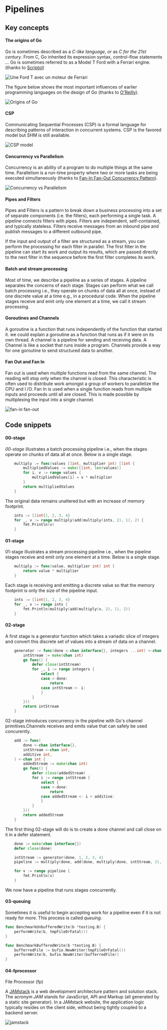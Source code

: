 # Pipelines

## Key concepts
#### The origins of Go

Go is sometimes described as a *C-like language*, or as *C for the 21st century*. From C, Go inherited its expression syntax, control-flow statements ... Go is sometimes referred to as a Model T Ford with a Ferrari engine. (thanks to [Scriptol](https://www.scriptol.fr/programmation/go.php))

![Une Ford T avec un moteur de Ferrari](./doc/langage-go.jpg "Une Ford T avec un moteur de Ferrari")

The figure below shows the most important influences of earlier programming languages on the design of Go (thanks to [O'Reilly](https://www.oreilly.com/library/view/the-go-programming/9780134190570/ebook_split_005.html)).

![Origins of Go](./doc/history.png "Origins of Go")

#### CSP
Communicating Sequential Processes (CSP) is a formal language for describing patterns of interaction in concurrent systems. CSP is the favored model but SHM is still available.

![CSP model](./doc/overview-concurrency.png "CSP model")

#### Concurrency vs Parallelism
Concurrency is an ability of a program to do multiple things at the same time. Parallelism is a run-time property where two or more tasks are being executed simultaneously (thanks to [Fan-In Fan-Out Concurrency Pattern](https://kapoorrahul.medium.com/golang-fan-in-fan-out-concurrency-pattern-f5a29ff1f93b)).

 ![Concurrency vs Parallelism](./doc/concur-parallel.png "Concurrency vs Parallelism")

#### Pipes and Filters 
Pipes and Filters is a pattern to break down a business processing into a set of separate components (i.e. the filters), each performing a single task. A pipeline connects filters with pipes. Filters are independent, self-contained, and typically stateless. Filters receive messages from an inbound pipe and publish messages to a different outbound pipe.

 If the input and output of a filter are structured as a stream, you can perform the processing for each filter in parallel. The first filter in the pipeline can start its work and output its results, which are passed directly to the next filter in the sequence before the first filter completes its work.


#### Batch and stream processing
Most of time, we describe a pipeline as a series of stages. A pipeline separates the concerns of each stage. Stages can perform what we call batch processing i.e., they operate on chunks of data all at once, instead of one discrete value at a time e.g., in a procedural code. When the pipeline stages receive and emit only one element at a time, we call it stream processing. 

#### Goroutines and Channels

A goroutine is a function that runs independently of the function that started it. we could explain a goroutine as a function that runs as if it were on its own thread. A channel is a pipeline for sending and receiving data. A Channel is like a socket that runs inside a program. Channels provide a way for one goroutine to send structured data to another.

#### Fan Out and Fan In
Fan out is used when multiple functions read from the same channel. The reading will stop only when the channel is closed. This characteristic is often used to distribute work amongst a group of workers to parallelize the CPU and I /O.
Fan In is used when a single function reads from multiple inputs and proceeds until all are closed. This is made possible by multiplexing the input into a single channel.

![fan-in fan-out](./doc/idiom-fan.png "fan-in fan-out")

## Code snippets

#### 00-stage 
*00-stage* illustrates a batch processing pipeline i.e., when the stages operate on chunks of data all at once. Below is a single stage.
```go
	multiply := func(values []int, multiplier int) []int {
		multipliedValues := make([]int, len(values))
		for i, v := range values {
			multipliedValues[i] = v * multiplier
		}
		return multipliedValues
	}
```
The original data remains unaltered but with an increase of memory footprint.
```go
	ints := []int{1, 2, 3, 4}
	for _, v := range multiply(add(multiply(ints, 2), 1), 2) {
		fmt.Println(v)
	}
```

#### 01-stage 
01-stage illustrates a stream processing pipeline i.e., when the pipeline stages receive and emit only one element at a time. Below is a single stage.
```go
	multiply := func(value, multiplier int) int {
		return value * multiplier
	}
```
Each stage is receiving and emitting a discrete value so that the memory footprint is only the size of the pipeline input.
```go
	ints := []int{1, 2, 3, 4}
	for _, v := range ints {
		fmt.Println(multiply(add(multiply(v, 2), 1), 2))
	}
```
#### 02-stage
A first stage is a generator function which takes a variadic slice of integers and convert this discrete set of values into a stream of data on a channel.

```go
	generator := func(done <-chan interface{}, integers ...int) <-chan int {
		intStream := make(chan int)
		go func() {
			defer close(intStream)
			for _, i := range integers {
				select {
				case <-done:
					return
				case intStream <- i:
				}
			}
		}()
		return intStream
	}
```    
02-stage introduces concurrency in the pipeline with Go's channel primitives.Channels receives and emits value that can safely be used concurently.

```go
	add := func(
		done <-chan interface{},
		intStream <-chan int,
		additive int,
	) <-chan int {
		addedStream := make(chan int)
		go func() {
			defer close(addedStream)
			for i := range intStream {
				select {
				case <-done:
					return
				case addedStream <- i + additive:
				}
			}
		}()
		return addedStream
	}
```
The first thing 02-stage will do is to create a done channel and call close on it in a defer statement.
```go
	done := make(chan interface{})
	defer close(done)

	intStream := generator(done, 1, 2, 3, 4)
	pipeline := multiply(done, add(done, multiply(done, intStream, 2), 1), 2)

	for v := range pipeline {
		fmt.Println(v)
	}
```
We now have a pipeline that runs  stages concurrently.
#### 03-queuing
Sometimes it is useful to begin accepting work for a pipeline even if it is not ready for more. This process is called *queuing*.

```go
func BenchmarkUnbufferedWrite(b *testing.B) {
	performWrite(b, tmpFileOrFatal())
}

func BenchmarkBufferedWrite(b *testing.B) {
	bufferredFile := bufio.NewWriter(tmpFileOrFatal())
	performWrite(b, bufio.NewWriter(bufferredFile))
}
```

#### 04-fprocessor
File Processor (fp)

A [JAMstack](https://en.wikipedia.org/wiki/JAMstack) is a web development architecture pattern and solution stack. The acronym *JAM* stands for JavaScript, API and Markup (all generated by a static site generator). In a JAMstack website, the application logic typically resides on the client side, without being tightly coupled to a backend server.

![jamstack](./doc/jamstack.png "jamstack")